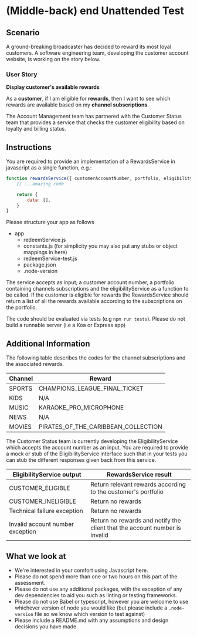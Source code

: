 # (Middle-back) end Unattended Test

## Scenario
A ground-breaking broadcaster has decided to reward its most loyal customers. A software engineering team, developing the customer account website, is working on the story below.

### User Story

**Display customer's available rewards**

As a __customer__, if I am eligible for __rewards__, then I want to see which rewards are available based on my __channel subscriptions__.

The Account Management team has partnered with the Customer Status team that provides a service that checks the customer eligibility based on loyalty and billing status.

## Instructions

You are required to provide an implementation of a RewardsService in javascript as a single function, e.g.:

```javascript
function rewardsService({ customerAccountNumber, portfolio, eligibilityService }) {
    // ...amazing code

    return {
        data: [],
    }
}
```

Please structure your app as follows

- app
    - redeemService.js
    - constants.js (for simplicity you may also put any stubs or object mappings in here)
    - redeemService-test.js
    - package.json
    - .node-version


The service accepts as input; a customer account number, a portfolio containing channels subscriptions and the eligibilityService as a function to be called. If the customer is eligible for rewards the RewardsService should return a list of all the rewards available according to the subscriptions on the portfolio.

The code should be evaluated via tests (e.g `npm run tests`).
Please do not build a runnable server (i.e a Koa or Express app)

## Additional Information

The following table describes the codes for the channel subscriptions and the associated rewards.

| **Channel** | **Reward**                          |
|-------------|-------------------------------------|
| SPORTS      | CHAMPIONS_LEAGUE_FINAL_TICKET       |
| KIDS        | N/A                                 |
| MUSIC       | KARAOKE_PRO_MICROPHONE              |
| NEWS        | N/A                                 |
| MOVIES      | PIRATES_OF_THE_CARIBBEAN_COLLECTION |

The Customer Status team is currently developing the EligibilityService which accepts the account number as an input.
You are required to provide a mock or stub of the EligibilityService interface such that in your tests you can stub the different responses given back from this service.

| EligibilityService output        | RewardsService result                                                      |
|----------------------------------|----------------------------------------------------------------------------|
| CUSTOMER_ELIGIBLE                | Return relevant rewards according to the customer's portfolio              |
| CUSTOMER_INELIGIBLE              | Return no rewards                                                          |
| Technical failure exception      | Return no rewards                                                          |
| Invalid account number exception | Return no rewards and notify the client that the account number is invalid |

## What we look at

* We're interested in your comfort using Javascript here.
* Please do not spend more than one or two hours on this part of the assessment.
* Please do not use any additional packages, with the exception of any dev dependencies to aid you such as linting or testing frameworks.
* Please do not use Babel or typescript, however you are welcome to use whichever version of node you would like (but please include a `.node-version` file so we know which version to test against)
* Please include a README.md with any assumptions and design decisions you have made.
